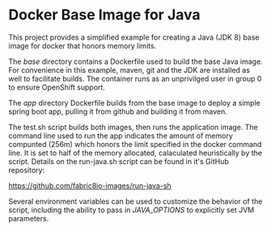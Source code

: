 # Docker Base Image for Java

This project provides a simplified example for creating a Java (JDK 8) base image for docker that honors memory limits.

The *base* directory contains a Dockerfile used to build the base Java image. For convenience in this example, maven, git and the JDK are installed as well to facilitate builds. The container runs as an unprivilged user in group 0 to ensure OpenShift support.

The *app* directory Dockerfile builds from the base image to deploy a simple spring boot app, pulling it from github and building it from maven. 

The test.sh script builds both images, then runs the application image.  The command line used to run the app indicates the amount of memory compunted (256m) which honors the limit specified in the docker command line.  It is set to half of the memory allocated, calaculated heuristically by the script.  Details on the run-java.sh script can be found in it's GitHub repository:

https://github.com/fabric8io-images/run-java-sh

Several environment variables can be used to customize the behavior of the script, including the ability to pass in *JAVA_OPTIONS* to explicitly set JVM parameters.

